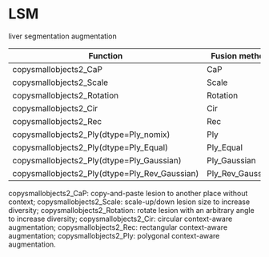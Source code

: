 # LSM

liver segmentation augmentation

|    Function                                          |Fusion method        | Code      |
|------------------------------------------------------|---------------------|-----------|
|copysmallobjects2_CaP                                 | CaP                 |aug_CaP.py |
|copysmallobjects2_Scale                               | Scale               | aug_CaP.py|
|copysmallobjects2_Rotation                            | Rotation            | aug_CaP.py|
|copysmallobjects2_Cir                                 | Cir                 | aug_Cir.py|
|copysmallobjects2_Rec                                 | Rec                 | aug_Rec.py|
|copysmallobjects2_Ply(dtype=Ply_nomix)                | Ply                 | aug_Ply.py|
|copysmallobjects2_Ply(dtype=Ply_Equal)                | Ply_Equal           | aug_Ply.py|
|copysmallobjects2_Ply(dtype=Ply_Gaussian)             | Ply_Gaussian        | aug_Ply_Gaussian.py|
|copysmallobjects2_Ply(dtype=Ply_Rev_Gaussian)         | Ply_Rev_Gaussian    | aug_Ply_Gaussian.py|

copysmallobjects2_CaP: copy-and-paste lesion to another place without context;
copysmallobjects2_Scale: scale-up/down lesion size to increase diversity;
copysmallobjects2_Rotation: rotate lesion with an arbitrary angle to increase diversity;
copysmallobjects2_Cir: circular context-aware augmentation;
copysmallobjects2_Rec: rectangular context-aware augmentation;
copysmallobjects2_Ply: polygonal context-aware augmentation.
